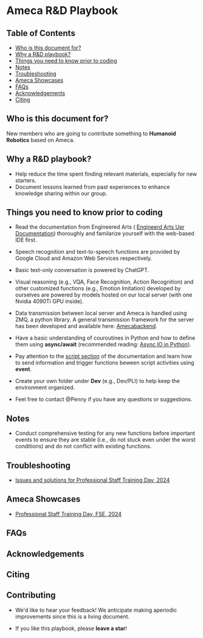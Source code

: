 
# Ameca R&D Playbook

## Table of Contents
- [Who is this document for?](#who-is-this-document-for)
- [Why a R&D playbook?](#why-a-rd-playbook)
- [Things you need to know prior to coding](#things-you-need-to-know-prior-to-coding)
- [Notes](#notes)
- [Troubleshooting](#troubleshooting)
- [Ameca Showcases](#ameca-showcases)
- [FAQs](#faqs)
- [Acknowledgements](#acknowledgements)
- [Citing](#citing)

## Who is this document for?
New members who are going to contribute something to **Humanoid Robotics** based on Ameca.

## Why a R&D playbook?
- Help reduce the time spent finding relevant materials, especially for new starters.
- Document lessons learned from past experiences to enhance knowledge sharing within our group.

## Things you need to know prior to coding

- Read the documentation from Engineered Arts (
[Engineerd Arts Uer Documentation](https://docs.engineeredarts.co.uk/)) thoroughly and familarize yourself with the web-based IDE first.

- Speech recognition and text-to-speech functions are provided by Google Cloud and Amazon Web Services respectively. 
- Basic text-only conversation is powered by ChatGPT.
- Visual reasoning (e.g., VQA, Face Recognition, Action Recognition) and other customized functions (e.g., Emotion Imitation) developed by ourselves are powered by models hosted on our local server (with one Nvidia 4090Ti GPU inside). 

- Data transmission between local server and Ameca is handled using ZMQ, a python library. A general transmission framework for the server has been developed and available here: [Amecabackend](https://github.com/lipzh5/AmecaBackend).

- Have a basic understanding of couroutines in Python and how to define them using **async/await**  (recommended reading: [Async IO in Python](https://realpython.com/async-io-python/)).

- Pay attention to the [script section](https://docs.engineeredarts.co.uk/user/scripts) of the documentation and learn how to send information and trigger functions beween script activities using **event**.

- Create your own folder under **Dev** (e.g., Dev/PLI) to help keep the environment organized.

- Feel free to contact @Penny if you have any questions or suggestions.

## Notes
- Conduct comprehensive testing for any new functions before important events to ensure they are stable (i.e., do not stuck even under the worst conditions) and do not conflict with existing functions.

## Troubleshooting
- [Issues and solutions for Professional Staff Training Day, 2024](./Issues.md)

## Ameca Showcases
- [Professional Staff Training Day, FSE, 2024](https://www.linkedin.com/posts/macquarie-university-faculty-of-science-and-engineering_macquarieuniversity-mqschoolofcomputing-airobot-ugcPost-7214482532543709184-Khy4/?utm_source=share&utm_medium=member_desktop)



## FAQs

## Acknowledgements

## Citing

## Contributing
- We'd like to hear your feedback! We anticipate making aperiodic improvements since this is a living document. 

- If you like this playbook, please **leave a star**!